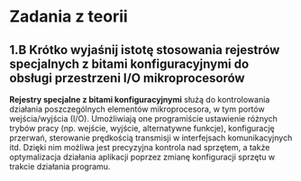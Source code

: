 # Zadania z teorii

## 1.B Krótko wyjaśnij istotę stosowania rejestrów specjalnych z bitami konfiguracyjnymi do obsługi przestrzeni I/O mikroprocesorów

**Rejestry specjalne z bitami konfiguracyjnymi** służą do kontrolowania działania poszczególnych elementów mikroprocesora, w tym portów wejścia/wyjścia (I/O). Umożliwiają one programiście ustawienie różnych trybów pracy (np. wejście, wyjście, alternatywne funkcje), konfigurację przerwań, sterowanie prędkością transmisji w interfejsach komunikacyjnych itd. Dzięki nim możliwa jest precyzyjna kontrola nad sprzętem, a także optymalizacja działania aplikacji poprzez zmianę konfiguracji sprzętu w trakcie działania programu.